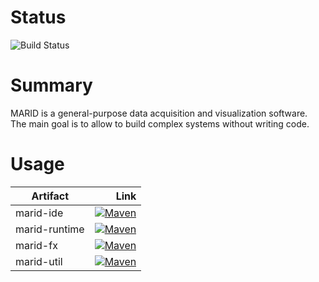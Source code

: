 Status
====================

![Build Status](https://travis-ci.org/MaridProject/marid.svg?branch=master)

Summary
====================

MARID is a general-purpose data acquisition and visualization software. The main goal is to allow to build
complex systems without writing code. 

Usage
====================

| Artifact | Link  |
|----------|------:|
| marid-ide | [![Maven](http://img.shields.io/maven-central/v/org.marid/marid-ide.svg?style=flat)](https://maven-badges.herokuapp.com/maven-central/org.marid/marid-ide) |
| marid-runtime | [![Maven](http://img.shields.io/maven-central/v/org.marid/marid-runtime.svg?style=flat)](https://maven-badges.herokuapp.com/maven-central/org.marid/marid-runtime) |
| marid-fx | [![Maven](http://img.shields.io/maven-central/v/org.marid/marid-fx.svg?style=flat)](https://maven-badges.herokuapp.com/maven-central/org.marid/marid-fx) |
| marid-util | [![Maven](http://img.shields.io/maven-central/v/org.marid/marid-util.svg?style=flat)](https://maven-badges.herokuapp.com/maven-central/org.marid/marid-util) |